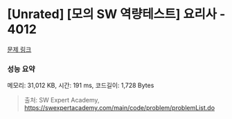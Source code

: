 # [Unrated] [모의 SW 역량테스트] 요리사 - 4012 

[문제 링크](https://swexpertacademy.com/main/code/problem/problemDetail.do?contestProbId=AWIeUtVakTMDFAVH) 

### 성능 요약

메모리: 31,012 KB, 시간: 191 ms, 코드길이: 1,728 Bytes



> 출처: SW Expert Academy, https://swexpertacademy.com/main/code/problem/problemList.do